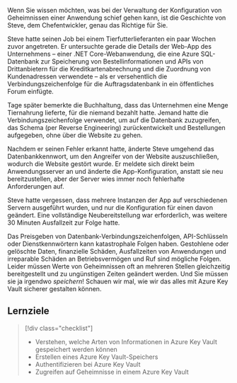 Wenn Sie wissen möchten, was bei der Verwaltung der Konfiguration von Geheimnissen einer Anwendung schief gehen kann, ist die Geschichte von Steve, dem Chefentwickler, genau das Richtige für Sie.

Steve hatte seinen Job bei einem Tierfutterlieferanten ein paar Wochen zuvor angetreten. Er untersuchte gerade die Details der Web-App des Unternehmens – einer .NET Core-Webanwendung, die eine Azure SQL-Datenbank zur Speicherung von Bestellinformationen und APIs von Drittanbietern für die Kreditkartenabrechnung und die Zuordnung von Kundenadressen verwendete – als er versehentlich die Verbindungszeichenfolge für die Auftragsdatenbank in ein öffentliches Forum einfügte.

Tage später bemerkte die Buchhaltung, dass das Unternehmen eine Menge Tiernahrung lieferte, für die niemand bezahlt hatte. Jemand hatte die Verbindungszeichenfolge verwendet, um auf die Datenbank zuzugreifen, das Schema (per Reverse Engineering) zurückentwickelt und Bestellungen aufgegeben, ohne über die Website zu gehen.

Nachdem er seinen Fehler erkannt hatte, änderte Steve umgehend das Datenbankkennwort, um den Angreifer von der Website auszuschließen, wodurch die Website gestört wurde. Er meldete sich direkt beim Anwendungsserver an und änderte die App-Konfiguration, anstatt sie neu bereitzustellen, aber der Server wies immer noch fehlerhafte Anforderungen auf.

Steve hatte vergessen, dass mehrere Instanzen der App auf verschiedenen Servern ausgeführt wurden, und nur die Konfiguration für einen davon geändert. Eine vollständige Neubereitstellung war erforderlich, was weitere 30 Minuten Ausfallzeit zur Folge hatte.

Das Preisgeben von Datenbank-Verbindungszeichenfolgen, API-Schlüsseln oder Dienstkennwörtern kann katastrophale Folgen haben. Gestohlene oder gelöschte Daten, finanzielle Schäden, Ausfallzeiten von Anwendungen und irreparable Schäden an Betriebsvermögen und Ruf sind mögliche Folgen. Leider müssen Werte von Geheimnissen oft an mehreren Stellen gleichzeitig bereitgestellt und zu ungünstigen Zeiten geändert werden. Und Sie müssen sie ja irgendwo *speichern*! Schauen wir mal, wie wir das alles mit Azure Key Vault sicherer gestalten können.

## <a name="learning-objectives"></a>Lernziele
> [!div class="checklist"]
> * Verstehen, welche Arten von Informationen in Azure Key Vault gespeichert werden können
> * Erstellen eines Azure Key Vault-Speichers
> * Authentifizieren bei Azure Key Vault
> * Zugreifen auf Geheimnisse in einem Azure Key Vault